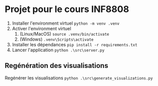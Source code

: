 # Projet pour le cours INF8808

1. Installer l'environment virtuel `python -m venv .venv`
2. Activer l'environment virtuel
   1. (Linux/MacOS) `source .venv/bin/activate`
   2. (Windows) `.venv\Scripts\activate`
3. Installer les dépendances `pip install -r requirements.txt`
4. Lancer l'application `python .\src\server.py`

## Regénération des visualisations

Regénérer les visualisations `python .\src\generate_visualizations.py`

